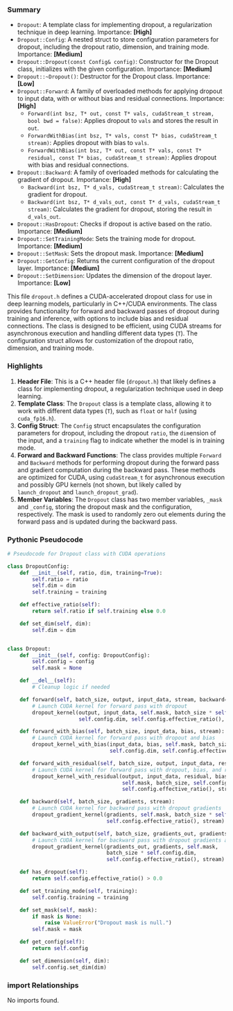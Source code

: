 

### Summary



* `Dropout`: A template class for implementing dropout, a regularization technique in deep learning. Importance: **[High]**
* `Dropout::Config`: A nested struct to store configuration parameters for dropout, including the dropout ratio, dimension, and training mode. Importance: **[Medium]**
* `Dropout::Dropout(const Config& config)`: Constructor for the Dropout class, initializes with the given configuration. Importance: **[Medium]**
* `Dropout::~Dropout()`: Destructor for the Dropout class. Importance: **[Low]**
* `Dropout::Forward`: A family of overloaded methods for applying dropout to input data, with or without bias and residual connections. Importance: **[High]**  
  * `Forward(int bsz, T* out, const T* vals, cudaStream_t stream, bool bwd = false)`: Applies dropout to `vals` and stores the result in `out`.
  * `ForwardWithBias(int bsz, T* vals, const T* bias, cudaStream_t stream)`: Applies dropout with bias to `vals`.
  * `ForwardWithBias(int bsz, T* out, const T* vals, const T* residual, const T* bias, cudaStream_t stream)`: Applies dropout with bias and residual connections.
* `Dropout::Backward`: A family of overloaded methods for calculating the gradient of dropout. Importance: **[High]**  
  * `Backward(int bsz, T* d_vals, cudaStream_t stream)`: Calculates the gradient for dropout.
  * `Backward(int bsz, T* d_vals_out, const T* d_vals, cudaStream_t stream)`: Calculates the gradient for dropout, storing the result in `d_vals_out`.
* `Dropout::HasDropout`: Checks if dropout is active based on the ratio. Importance: **[Medium]**
* `Dropout::SetTrainingMode`: Sets the training mode for dropout. Importance: **[Medium]**
* `Dropout::SetMask`: Sets the dropout mask. Importance: **[Medium]**
* `Dropout::GetConfig`: Returns the current configuration of the dropout layer. Importance: **[Medium]**
* `Dropout::SetDimension`: Updates the dimension of the dropout layer. Importance: **[Low]**

This file `dropout.h` defines a CUDA-accelerated dropout class for use in deep learning models, particularly in C++/CUDA environments. The class provides functionality for forward and backward passes of dropout during training and inference, with options to include bias and residual connections. The class is designed to be efficient, using CUDA streams for asynchronous execution and handling different data types (`T`). The configuration struct allows for customization of the dropout ratio, dimension, and training mode.

### Highlights



1. **Header File**: This is a C++ header file (`dropout.h`) that likely defines a class for implementing dropout, a regularization technique used in deep learning.
2. **Template Class**: The `Dropout` class is a template class, allowing it to work with different data types (`T`), such as `float` or `half` (using `cuda_fp16.h`).
3. **Config Struct**: The `Config` struct encapsulates the configuration parameters for dropout, including the dropout `ratio`, the `dim`ension of the input, and a `training` flag to indicate whether the model is in training mode.
4. **Forward and Backward Functions**: The class provides multiple `Forward` and `Backward` methods for performing dropout during the forward pass and gradient computation during the backward pass. These methods are optimized for CUDA, using `cudaStream_t` for asynchronous execution and possibly GPU kernels (not shown, but likely called by `launch_dropout` and `launch_dropout_grad`).
5. **Member Variables**: The `Dropout` class has two member variables, `_mask` and `_config`, storing the dropout mask and the configuration, respectively. The mask is used to randomly zero out elements during the forward pass and is updated during the backward pass.

### Pythonic Pseudocode

```python
# Pseudocode for Dropout class with CUDA operations

class DropoutConfig:
    def __init__(self, ratio, dim, training=True):
        self.ratio = ratio
        self.dim = dim
        self.training = training

    def effective_ratio(self):
        return self.ratio if self.training else 0.0

    def set_dim(self, dim):
        self.dim = dim


class Dropout:
    def __init__(self, config: DropoutConfig):
        self.config = config
        self.mask = None

    def __del__(self):
        # Cleanup logic if needed

    def forward(self, batch_size, output, input_data, stream, backward=False):
        # Launch CUDA kernel for forward pass with dropout
        dropout_kernel(output, input_data, self.mask, batch_size * self.config.dim, 
                       self.config.dim, self.config.effective_ratio(), stream, backward)

    def forward_with_bias(self, batch_size, input_data, bias, stream):
        # Launch CUDA kernel for forward pass with dropout and bias
        dropout_kernel_with_bias(input_data, bias, self.mask, batch_size, 
                                 self.config.dim, self.config.effective_ratio(), stream)

    def forward_with_residual(self, batch_size, output, input_data, residual, bias, stream):
        # Launch CUDA kernel for forward pass with dropout, bias, and residual
        dropout_kernel_with_residual(output, input_data, residual, bias, 
                                     self.mask, batch_size, self.config.dim, 
                                     self.config.effective_ratio(), stream)

    def backward(self, batch_size, gradients, stream):
        # Launch CUDA kernel for backward pass with dropout gradients
        dropout_gradient_kernel(gradients, self.mask, batch_size * self.config.dim, 
                                self.config.effective_ratio(), stream)

    def backward_with_output(self, batch_size, gradients_out, gradients, stream):
        # Launch CUDA kernel for backward pass with dropout gradients and output
        dropout_gradient_kernel(gradients_out, gradients, self.mask, 
                                batch_size * self.config.dim, 
                                self.config.effective_ratio(), stream)

    def has_dropout(self):
        return self.config.effective_ratio() > 0.0

    def set_training_mode(self, training):
        self.config.training = training

    def set_mask(self, mask):
        if mask is None:
            raise ValueError("Dropout mask is null.")
        self.mask = mask

    def get_config(self):
        return self.config

    def set_dimension(self, dim):
        self.config.set_dim(dim)
```


### import Relationships

No imports found.